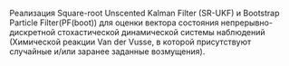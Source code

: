 Реализация Square-root Unscented Kalman Filter (SR-UKF) и Bootstrap Particle Filter(PF(boot)) для оценки вектора состояния непрерывно-дискретной стохастической динамической системы наблюдений (Химической реакции Van der Vusse, в которой присутствуют случайные и/или заранее заданные возмущения).
